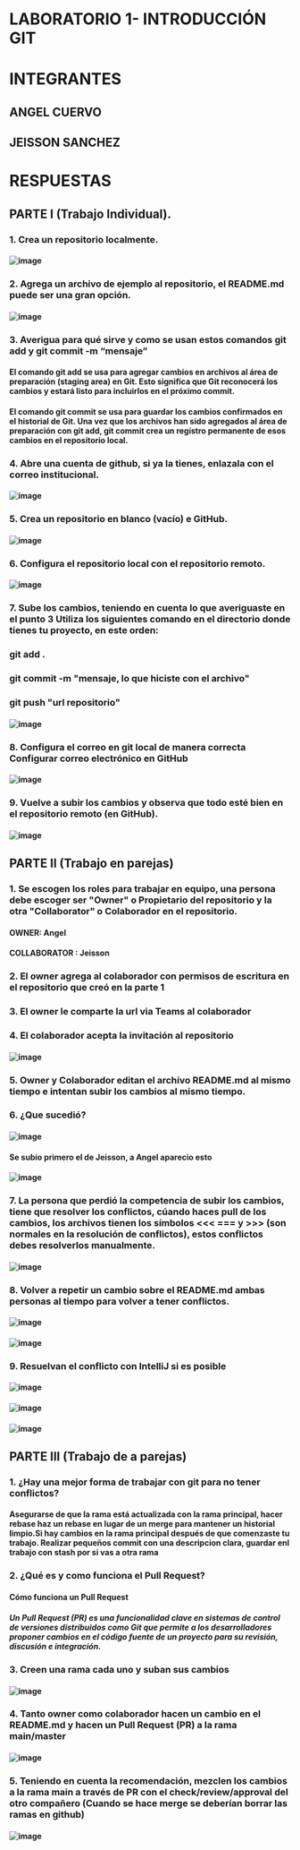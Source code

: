 # LABORATORIO 1- INTRODUCCIÓN GIT

# INTEGRANTES

## ANGEL CUERVO 
## JEISSON SANCHEZ

# RESPUESTAS

## PARTE I (Trabajo Individual).

### 1. Crea un repositorio localmente.

#### ![image](https://github.com/user-attachments/assets/501fdc56-b65b-4c75-9d8e-04bd439aac5d)


### 2. Agrega un archivo de ejemplo al repositorio, el README.md puede ser una gran opción.

#### ![image](https://github.com/user-attachments/assets/9a2f5d21-06a7-44f7-a607-275c427f84f5)


### 3. Averigua para qué sirve y como se usan estos comandos git add y git commit -m “mensaje”

#### El comando git add se usa para agregar cambios en archivos al área de preparación (staging area) en Git. Esto significa que Git reconocerá los cambios y estará listo para incluirlos en el próximo commit.

#### El comando git commit se usa para guardar los cambios confirmados en el historial de Git. Una vez que los archivos han sido agregados al área de preparación con git add, git commit crea un registro permanente de esos cambios en el repositorio local.


### 4. Abre una cuenta de github, si ya la tienes, enlazala con el correo institucional.

####  ![image](https://github.com/user-attachments/assets/455486ca-2062-4eda-beb8-8890c3116409)


### 5. Crea un repositorio en blanco (vacío) e GitHub.

#### ![image](https://github.com/user-attachments/assets/2d462953-7d44-44f9-ad4e-6e9c49649637)


### 6. Configura el repositorio local con el repositorio remoto.

#### ![image](https://github.com/user-attachments/assets/254a90cc-2f72-45fa-bb3a-699e1cc82af2)


### 7. Sube los cambios, teniendo en cuenta lo que averiguaste en el punto 3 Utiliza los siguientes comando en el directorio donde tienes tu proyecto, en este orden:

  ### git add .
  ### git commit -m "mensaje, lo que hiciste con el archivo"
  ### git push "url repositorio"

####   ![image](https://github.com/user-attachments/assets/26e79187-2816-42f1-a4b1-14338c65a433)


### 8. Configura el correo en git local de manera correcta Configurar correo electrónico en GitHub

####  ![image](https://github.com/user-attachments/assets/41d14c86-4e6b-4954-89a7-d53ffa6270dc)


### 9. Vuelve a subir los cambios y observa que todo esté bien en el repositorio remoto (en GitHub).

####  ![image](https://github.com/user-attachments/assets/9d234284-245b-433f-b524-7750d7baaed5)


## PARTE II (Trabajo en parejas)

### 1. Se escogen los roles para trabajar en equipo, una persona debe escoger ser "Owner" o Propietario del repositorio y la otra "Collaborator" o Colaborador en el repositorio.

#### OWNER: Angel
#### COLLABORATOR : Jeisson

### 2. El owner agrega al colaborador con permisos de escritura en el repositorio que creó en la parte 1

#### 

### 3. El owner le comparte la url via Teams al colaborador

#### 

### 4. El colaborador acepta la invitación al repositorio

#### ![image](https://github.com/user-attachments/assets/ba508d22-16d9-48b1-9a01-4d32f0e36470)


### 5. Owner y Colaborador editan el archivo README.md al mismo tiempo e intentan subir los cambios al mismo tiempo.

### 6. ¿Que sucedió?

####  ![image](https://github.com/user-attachments/assets/a9a7ec75-406d-4176-bc65-3bb85dc03414)
#### Se subio primero el de Jeisson, a Angel aparecio esto 
#### ![image](https://github.com/user-attachments/assets/1bca2baf-0bf6-411a-a401-7c3631a9f74e)


### 7. La persona que perdió la competencia de subir los cambios, tiene que resolver los conflictos, cúando haces pull de los cambios, los archivos tienen los símbolos <<< === y >>> (son normales en la resolución de conflictos), estos conflictos debes resolverlos manualmente.

####  ![image](https://github.com/user-attachments/assets/43555f60-1e65-4d8b-862f-c70ae0b75dde)


### 8. Volver a repetir un cambio sobre el README.md ambas personas al tiempo para volver a tener conflictos.

#### ![image](https://github.com/user-attachments/assets/204cacf3-ebed-4103-96e4-455e970c3f55)
#### ![image](https://github.com/user-attachments/assets/9506593f-247d-4a57-8aea-ed29ae3426ba)


### 9. Resuelvan el conflicto con IntelliJ si es posible

#### ![image](https://github.com/user-attachments/assets/d0310661-ddc6-4714-938c-01b5fc525de4)
#### ![image](https://github.com/user-attachments/assets/c4e2d110-1a53-4d26-aee3-08486792d751)
#### ![image](https://github.com/user-attachments/assets/7ac7ee2e-d2cd-4363-837a-ec845e37bb35)


## PARTE III (Trabajo de a parejas)

### 1. ¿Hay una mejor forma de trabajar con git para no tener conflictos?

#### Asegurarse  de  que la rama está actualizada con la rama principal, hacer rebase haz un rebase en lugar de un merge para mantener un historial limpio.Si hay cambios en la rama principal después de que comenzaste tu trabajo. Realizar pequeños commit con una descripcion clara, guardar enl trabajo con stash por si vas a otra rama

### 2. ¿Qué es y como funciona el Pull Request?

#### Cómo funciona un Pull Request
##### Un Pull Request (PR) es una funcionalidad clave en sistemas de control de versiones distribuidos como Git que permite a los desarrolladores proponer cambios en el código fuente de un proyecto para su revisión, discusión e integración.


### 3. Creen una rama cada uno y suban sus cambios

####  ![image](https://github.com/user-attachments/assets/49680140-fe63-4541-a0a4-6ada80c5758b)


### 4. Tanto owner como colaborador hacen un cambio en el README.md y hacen un Pull Request (PR) a la rama main/master

####  ![image](https://github.com/user-attachments/assets/75b63ed1-9a08-451e-909d-f95a45d0ab30)


### 5. Teniendo en cuenta la recomendación, mezclen los cambios a la rama main a través de PR con el check/review/approval del otro compañero (Cuando se hace merge se deberían borrar las ramas en github)

####  ![image](https://github.com/user-attachments/assets/f37e53ad-a21a-4ca3-a8da-d3a490e500fc)


  

